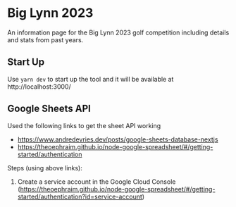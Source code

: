 # Big Lynn 2023

An information page for the Big Lynn 2023 golf competition including details and stats from past years.

## Start Up

Use `yarn dev` to start up the tool and it will be available at http://localhost:3000/

## Google Sheets API

Used the following links to get the sheet API working

- https://www.andredevries.dev/posts/google-sheets-database-nextjs
- https://theoephraim.github.io/node-google-spreadsheet/#/getting-started/authentication

Steps (using above links):

1. Create a service account in the Google Cloud Console (https://theoephraim.github.io/node-google-spreadsheet/#/getting-started/authentication?id=service-account)

